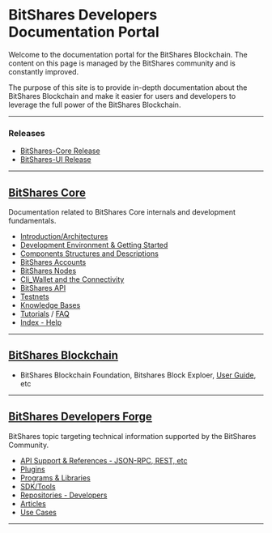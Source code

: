 # BitShares Developers Documentation Portal

Welcome to the documentation portal for the BitShares Blockchain. The content on this page is managed by the BitShares community and is constantly improved.

The purpose of this site is to provide in-depth documentation about the BitShares Blockchain and make it easier for users and developers to leverage the full power of the BitShares Blockchain.

***

### Releases
- [BitShares-Core Release](https://github.com/bitshares/bitshares-core/releases)
- [BitShares-UI Release](https://github.com/bitshares/bitshares-ui/releases)

***

## [BitShares Core](/core/README.md#bitshares-core)
Documentation related to BitShares Core internals and development fundamentals. 

- [Introduction/Architectures](/core/intro/README.md#introduction--architectures)
- [Development Environment & Getting Started](/core/installation/README.md#development-environment--getting-started)
- [Components Structures and Descriptions](/core/components/README.md#components-structures-and-descriptions)
- [BitShares Accounts](/core/accounts/README.md#bitshares-accounts)
- [BitShares Nodes](/core/nodes_full_witness/README.md#bitshares-nodes-and-p2p-network)
- [Cli_Wallet and the Connectivity](/core/wallet/README.md#cli_wallet-and-the-connectivity)
- [BitShares API](/core/api/README.md#bitshares-api) 
- [Testnets](/core/testnets/README.md#testnets)
- [Knowledge Bases](/core/knowledge_base/README.md#knowledge-base)
- [Tutorials](/core/tutorials/Readme.md#tutorials) / [FAQ](/core/tutorials/FAQ.md#frequently-asked-questions---list-all)
- [Index - Help](/core/help/index.md#help)

***

## [BitShares Blockchain](/core/bitshares_blockchain/README.md#bitshares-blockchain)
- BitShares Blockchain Foundation, Bitshares Block Exploer, [User Guide](https://github.com/bitshares/how.bitshares.works/tree/master/bbf/user_guide#user-guide), etc 

***

## [BitShares Developers Forge](/forge/README.md#bts-developers-forge)
BitShares topic targeting technical information supported by the BitShares Community. 

- [API Support & References - JSON-RPC, REST, etc ](/forge/api_support/README.md#api-support--references)
- [Plugins](/forge/plugins/README.md#plugins)
- [Programs & Libraries](/forge/program_libraries/README.md#programs--libraries)
- [SDK/Tools](/forge/sdk_tools/README.md#sdk--tools)
- [Repositories - Developers](/forge/shared_repo/repo_byname_list.md#developers-github-repositories)
- [Articles](/forge/articles/tech_articles_chronological.md#articles--references)
- [Use Cases](/forge/use_cases/README.md#use-cases)

***

